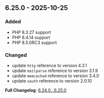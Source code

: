 
## 6.25.0 - 2025-10-25

### Added

- PHP 8.3.27 support
- PHP 8.4.14 support
- PHP 8.5.0RC3 support

### Changed

- update `http` reference to version 4.3.1
- update `mailparse` reference to version 3.1.9
- update `memcached` reference to version 3.4.0
- update `oauth` reference to version 2.0.10

**Full Changelog**: [6.24.0...6.25.0](https://github.com/llaville/php-compatinfo-db/compare/6.24.0...6.25.0)
